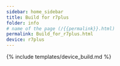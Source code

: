 ```yaml
---
sidebar: home_sidebar
title: Build for r7plus
folder: info
# name of the page (/{{permalink}}.html)
permalink: Build_for_r7plus.html
device: r7plus
---
```

{% include templates/device_build.md %}

